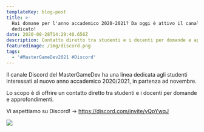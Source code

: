 ```yaml
---
templateKey: blog-post
title: >-
  Hai domane per l'anno accademico 2020-2021? Da oggi è attivo il canale Discord
  dedicato!
date: 2020-08-28T14:29:40.656Z
description: Contatto diretto tra studenti e i docenti per domande e approfondimenti.
featuredimage: /img/discord.png
tags:
  - '#MasterGameDev2021 #Discord'
---
```

Il canale Discord del MasterGameDev ha una linea dedicata agli studenti interessati al nuovo anno accademico 2020/2021, in partenza ad novembre. 

Lo scopo è di offrire un contatto diretto tra studenti e i docenti per domande e approfondimenti.

Vi aspettiamo su Discord! -> <https://discord.com/invite/yQpYwqJ>



![](/img/discordmastergdev.png)
